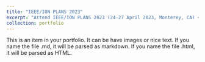 ```yaml
---
title: "IEEE/ION PLANS 2023"
excerpt: "Attend IEEE/ION PLANS 2023 (24-27 April 2023, Monterey, CA) <br/><img src='/assets/images/PLANS2023_chat.jpg' width = '500' >"
collection: portfolio
---
```


This is an item in your portfolio. It can be have images or nice text. If you name the file .md, it will be parsed as markdown. If you name the file .html, it will be parsed as HTML. 
